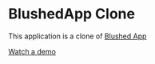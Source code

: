 # BlushedApp Clone

This application is a clone of <a href="https://play.google.com/store/apps/details?id=in.magnumsoln.blushedd&hl=en_US">Blushed App</a>

<a href="https://yashtiwari.tech/project_asset/blushed.mp4">Watch a demo</a>
